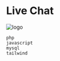 # Live Chat

![logo](https://cdn.discordapp.com/attachments/1176760844495888384/1196905325018759219/image.png?ex=65b953f2&is=65a6def2&hm=6f3ba0e4535b943e93aa0c270a0a3470ca6edeb4bebc92e1c5c2f5c9f80df86d&)

```
php
javascript
mysql
tailwind
```
